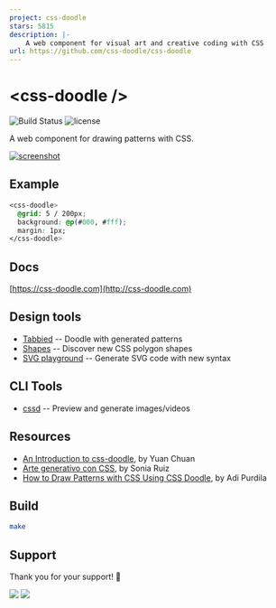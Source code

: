 ```yaml
---
project: css-doodle
stars: 5815
description: |-
    A web component for visual art and creative coding with CSS
url: https://github.com/css-doodle/css-doodle
---
```


# &lt;css-doodle /&gt;

![Build Status](https://github.com/css-doodle/css-doodle/actions/workflows/ci.yml/badge.svg)
![license](https://img.shields.io/github/license/mashape/apistatus.svg)


A web component for drawing patterns with CSS.

<a href="https://css-doodle.com/">
  <img alt="screenshot" src="https://assets.codepen.io/52982/doodle.png" />
</a>

## Example

```css
<css-doodle>
  @grid: 5 / 200px;
  background: @p(#000, #fff);
  margin: 1px;
</css-doodle>
```

## Docs
[https://css-doodle.com](http://css-doodle.com)


## Design tools

* [Tabbied](https://tabbied.com) -- Doodle with generated patterns
* [Shapes](https://css-doodle.com/shapes) -- Discover new CSS polygon shapes
* [SVG playground](https://css-doodle.com/svg) -- Generate SVG code with new syntax


## CLI Tools

* [cssd](https://github.com/css-doodle/cli) -- Preview and generate images/videos


## Resources

* [An Introduction to css-doodle](https://yuanchuan.dev/an-introduction-to-css-doodle), by Yuan Chuan
* [Arte generativo con CSS](https://www.youtube.com/watch?v=KKg6Uo1pVLU), by Sonia Ruiz
* [How to Draw Patterns with CSS Using CSS Doodle](https://webdesign.tutsplus.com/tutorials/how-to-draw-patterns-with-css-using-css-doodle--cms-33110), by Adi Purdila


## Build

```bash
make
```

## Support

Thank you for your support! 🙏

<a href="https://opencollective.com/css-doodle#backers" target="_blank"><img src="https://opencollective.com/css-doodle/backers.svg?width=890"></a>
<a href="https://opencollective.com/css-doodle#sponsors" target="_blank"><img src="https://opencollective.com/css-doodle/sponsors.svg?width=890"></a>

